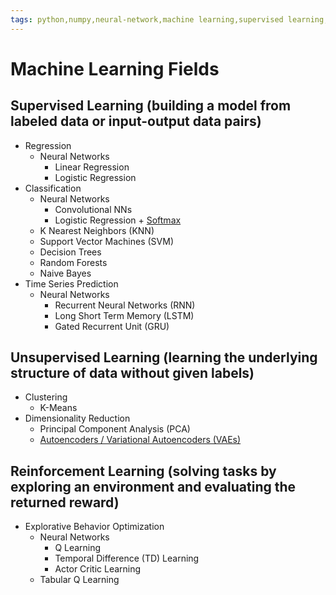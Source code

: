 ```yaml
---
tags: python,numpy,neural-network,machine learning,supervised learning,unsupervised learning,reinforcement learning,regression,classification,clustering,dimensionality reduction
---
```

# Machine Learning Fields

## **Supervised Learning** (building a model from labeled data or input-output data pairs)

- Regression
  - Neural Networks
    - Linear Regression
    - Logistic Regression
- Classification
  - Neural Networks
    - Convolutional NNs
    - Logistic Regression + [Softmax](https://maideas.github.io/softmax_derivative.html)
  - K Nearest Neighbors (KNN)
  - Support Vector Machines (SVM)
  - Decision Trees
  - Random Forests
  - Naive Bayes
- Time Series Prediction
  - Neural Networks
    - Recurrent Neural Networks (RNN)
    - Long Short Term Memory (LSTM)
    - Gated Recurrent Unit (GRU)

## **Unsupervised Learning** (learning the underlying structure of data without given labels)

- Clustering
  - K-Means
- Dimensionality Reduction
  - Principal Component Analysis (PCA)
  - [Autoencoders / Variational Autoencoders (VAEs)](https://maideas.github.io/variational_autoencoder.html)

## **Reinforcement Learning** (solving tasks by exploring an environment and evaluating the returned reward)

- Explorative Behavior Optimization
  - Neural Networks
    - Q Learning
    - Temporal Difference (TD) Learning
    - Actor Critic Learning
  - Tabular Q Learning
